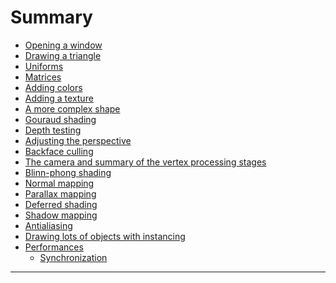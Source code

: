 # Summary
 - [Opening a window](tuto-01-getting-started.md)
 - [Drawing a triangle](tuto-02-triangle.md)
 - [Uniforms](tuto-03-animated-triangle.md)
 - [Matrices](tuto-04-matrices.md)
 - [Adding colors](tuto-05-colors.md)
 - [Adding a texture](tuto-06-texture.md)
 - [A more complex shape](tuto-07-shape.md)
 - [Gouraud shading](tuto-08-gouraud.md)
 - [Depth testing](tuto-09-depth.md)
 - [Adjusting the perspective](tuto-10-perspective.md)
 - [Backface culling](tuto-11-backface-culling.md)
 - [The camera and summary of the vertex processing stages](tuto-12-camera.md)
 - [Blinn-phong shading](tuto-13-phong.md)
 - [Normal mapping](tuto-14-wall.md)
 - [Parallax mapping]()
 - [Deferred shading]()
 - [Shadow mapping]()
 - [Antialiasing]()
 - [Drawing lots of objects with instancing]()
 - [Performances](perf-intro.md)
   - [Synchronization](perf-sync.md)
-------------------